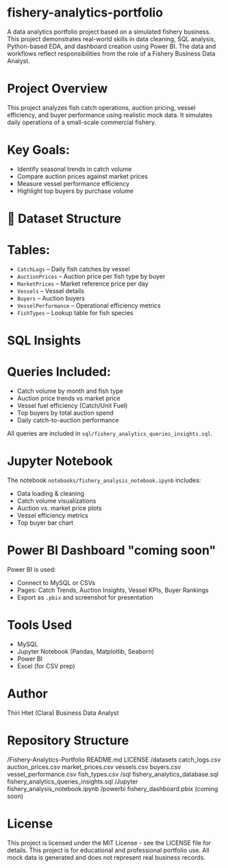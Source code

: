# fishery-analytics-portfolio

A data analytics portfolio project based on a simulated fishery business. This project demonstrates real-world skills in data cleaning, SQL analysis, Python-based EDA, and dashboard creation using Power BI. The data and workflows reflect responsibilities from the role of a Fishery Business Data Analyst.

# Project Overview
This project analyzes fish catch operations, auction pricing, vessel efficiency, and buyer performance using realistic mock data. It simulates daily operations of a small-scale commercial fishery.

# Key Goals:
- Identify seasonal trends in catch volume
- Compare auction prices against market prices
- Measure vessel performance efficiency
- Highlight top buyers by purchase volume

# 📂 Dataset Structure

# Tables:
- `CatchLogs` – Daily fish catches by vessel
- `AuctionPrices` – Auction price per fish type by buyer
- `MarketPrices` – Market reference price per day
- `Vessels` – Vessel details
- `Buyers` – Auction buyers
- `VesselPerformance` – Operational efficiency metrics
- `FishTypes` – Lookup table for fish species

# SQL Insights

# Queries Included:
- Catch volume by month and fish type
- Auction price trends vs market price
- Vessel fuel efficiency (Catch/Unit Fuel)
- Top buyers by total auction spend
- Daily catch-to-auction performance

All queries are included in `sql/fishery_analytics_queries_insights.sql`.

# Jupyter Notebook

The notebook `notebooks/fishery_analysis_notebook.ipynb` includes:
- Data loading & cleaning
- Catch volume visualizations
- Auction vs. market price plots
- Vessel efficiency metrics
- Top buyer bar chart

# Power BI Dashboard "coming soon"

Power BI is used:
- Connect to MySQL or CSVs
- Pages: Catch Trends, Auction Insights, Vessel KPIs, Buyer Rankings
- Export as `.pbix` and screenshot for presentation

# Tools Used
- MySQL
- Jupyter Notebook (Pandas, Matplotlib, Seaborn)
- Power BI
- Excel (for CSV prep)

# Author
Thiri Htet (Clara) 
Business Data Analyst  

# Repository Structure
/Fishery-Analytics-Portfolio
README.md
LICENSE
/datasets
 catch_logs.csv
 auction_prices.csv
 market_prices.csv
 vessels.csv
 buyers.csv
 vessel_performance.csv
 fish_types.csv
/sql
 fishery_analytics_database.sql
 fishery_analytics_queries_insights.sql
/Jupyter
 fishery_analysis_notebook.ipynb
/powerbi
 fishery_dashboard.pbix (coming soon)

# License
This project is licensed under the MIT License - see the LICENSE file for details.
This project is for educational and professional portfolio use. All mock data is generated and does not represent real business records.
